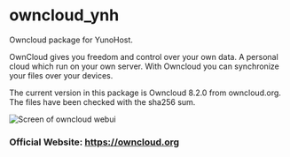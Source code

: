 # owncloud_ynh
Owncloud package for YunoHost.

OwnCloud gives you freedom and control over your own data. A personal cloud which run on your own server. With Owncloud you can synchronize your files over your devices.

The current version in this package is Owncloud 8.2.0 from owncloud.org. The files have been checked with the sha256 sum.

<img src="https://github.com/owncloud/owncloud.org/blob/9519c21f0bdc1a590053aa78bf1c0efe9a7ee9ec/assets/img/screenshots/serverwebui.png" style="max-width:100%;" alt="Screen of owncloud webui"/>

### Official Website: https://owncloud.org ###

